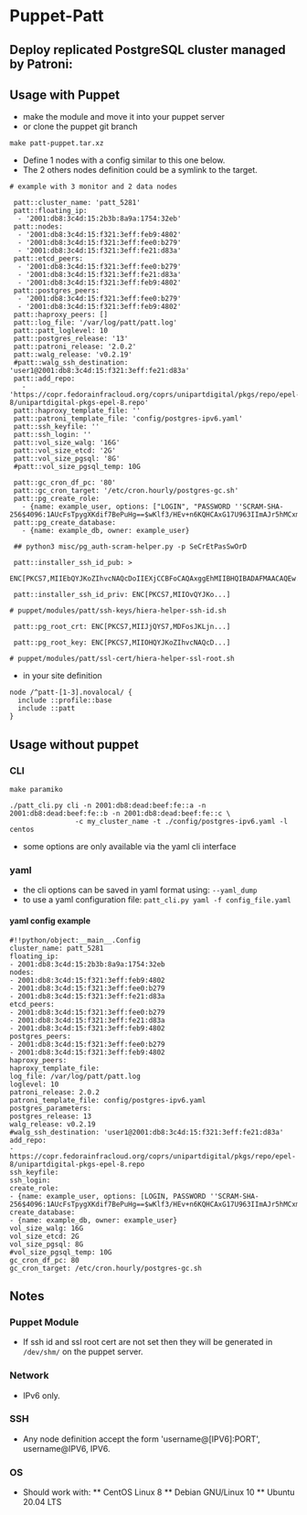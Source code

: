 # Puppet-Patt

## Deploy replicated PostgreSQL cluster managed by Patroni:

## Usage with Puppet

* make the module and move it into your puppet server
* or clone the puppet git branch

```
make patt-puppet.tar.xz
```

* Define 1 nodes with a config similar to this one below.
* The 2 others nodes definition could be a symlink to the target.

```
# example with 3 monitor and 2 data nodes

 patt::cluster_name: 'patt_5281'
 patt::floating_ip:
  - '2001:db8:3c4d:15:2b3b:8a9a:1754:32eb'
 patt::nodes:
  - '2001:db8:3c4d:15:f321:3eff:feb9:4802'
  - '2001:db8:3c4d:15:f321:3eff:fee0:b279'
  - '2001:db8:3c4d:15:f321:3eff:fe21:d83a'
 patt::etcd_peers:
  - '2001:db8:3c4d:15:f321:3eff:fee0:b279'
  - '2001:db8:3c4d:15:f321:3eff:fe21:d83a'
  - '2001:db8:3c4d:15:f321:3eff:feb9:4802'
 patt::postgres_peers:
  - '2001:db8:3c4d:15:f321:3eff:fee0:b279'
  - '2001:db8:3c4d:15:f321:3eff:feb9:4802'
 patt::haproxy_peers: []
 patt::log_file: '/var/log/patt/patt.log'
 patt::patt_loglevel: 10
 patt::postgres_release: '13'
 patt::patroni_release: '2.0.2'
 patt::walg_release: 'v0.2.19'
 #patt::walg_ssh_destination: 'user1@2001:db8:3c4d:15:f321:3eff:fe21:d83a'
 patt::add_repo:
   - 'https://copr.fedorainfracloud.org/coprs/unipartdigital/pkgs/repo/epel-8/unipartdigital-pkgs-epel-8.repo'
 patt::haproxy_template_file: ''
 patt::patroni_template_file: 'config/postgres-ipv6.yaml'
 patt::ssh_keyfile: ''
 patt::ssh_login: ''
 patt::vol_size_walg: '16G'
 patt::vol_size_etcd: '2G'
 patt::vol_size_pgsql: '8G'
 #patt::vol_size_pgsql_temp: 10G

 patt::gc_cron_df_pc: '80'
 patt::gc_cron_target: '/etc/cron.hourly/postgres-gc.sh'
 patt::pg_create_role:
   - {name: example_user, options: ["LOGIN", "PASSWORD ''SCRAM-SHA-256$4096:1AUcFsTpygXKdif7BePuHg==$wKlf3/HEv+n6KQHCAxG17U963IImAJr5hMCxmO97BqM=:MOXFOHc1jgDcRhVZZgJaPzZrtqDPUnOdBGSf7ygLWEA=''"]}
 patt::pg_create_database:
   - {name: example_db, owner: example_user}

 ## python3 misc/pg_auth-scram-helper.py -p SeCrEtPasSwOrD

 patt::installer_ssh_id_pub: >
     ENC[PKCS7,MIIEbQYJKoZIhvcNAQcDoIIEXjCCBFoCAQAxggEhMIIBHQIBADAFMAACAQEw...]

 patt::installer_ssh_id_priv: ENC[PKCS7,MIIOvQYJKo...]

# puppet/modules/patt/ssh-keys/hiera-helper-ssh-id.sh

 patt::pg_root_crt: ENC[PKCS7,MIIJjQYS7,MDFosJKLjn...]

 patt::pg_root_key: ENC[PKCS7,MIIOHQYJKoZIhvcNAQcD...]

# puppet/modules/patt/ssl-cert/hiera-helper-ssl-root.sh

```

* in your site definition

```
node /^patt-[1-3].novalocal/ {
  include ::profile::base
  include ::patt
}

```

## Usage without puppet

### CLI

```
make paramiko

./patt_cli.py cli -n 2001:db8:dead:beef:fe::a -n 2001:db8:dead:beef:fe::b -n 2001:db8:dead:beef:fe::c \
                -c my_cluster_name -t ./config/postgres-ipv6.yaml -l centos
```
* some options are only available via the yaml cli interface

### yaml
* the cli options can be saved in yaml format using: `--yaml_dump`
* to use a yaml configuration file: `patt_cli.py yaml -f config_file.yaml`

#### yaml config example
```
#!!python/object:__main__.Config
cluster_name: patt_5281
floating_ip:
- 2001:db8:3c4d:15:2b3b:8a9a:1754:32eb
nodes:
- 2001:db8:3c4d:15:f321:3eff:feb9:4802
- 2001:db8:3c4d:15:f321:3eff:fee0:b279
- 2001:db8:3c4d:15:f321:3eff:fe21:d83a
etcd_peers:
- 2001:db8:3c4d:15:f321:3eff:fee0:b279
- 2001:db8:3c4d:15:f321:3eff:fe21:d83a
- 2001:db8:3c4d:15:f321:3eff:feb9:4802
postgres_peers:
- 2001:db8:3c4d:15:f321:3eff:fee0:b279
- 2001:db8:3c4d:15:f321:3eff:feb9:4802
haproxy_peers:
haproxy_template_file:
log_file: /var/log/patt/patt.log
loglevel: 10
patroni_release: 2.0.2
patroni_template_file: config/postgres-ipv6.yaml
postgres_parameters:
postgres_release: 13
walg_release: v0.2.19
#walg_ssh_destination: 'user1@2001:db8:3c4d:15:f321:3eff:fe21:d83a'
add_repo:
- https://copr.fedorainfracloud.org/coprs/unipartdigital/pkgs/repo/epel-8/unipartdigital-pkgs-epel-8.repo
ssh_keyfile:
ssh_login:
create_role:
- {name: example_user, options: [LOGIN, PASSWORD ''SCRAM-SHA-256$4096:1AUcFsTpygXKdif7BePuHg==$wKlf3/HEv+n6KQHCAxG17U963IImAJr5hMCxmO97BqM=:MOXFOHc1jgDcRhVZZgJaPzZrtqDPUnOdBGSf7ygLWEA='']}
create_database:
- {name: example_db, owner: example_user}
vol_size_walg: 16G
vol_size_etcd: 2G
vol_size_pgsql: 8G
#vol_size_pgsql_temp: 10G
gc_cron_df_pc: 80
gc_cron_target: /etc/cron.hourly/postgres-gc.sh

```

## Notes

### Puppet Module
* If ssh id and ssl root cert are not set then they will be generated in `/dev/shm/` on the puppet server.

### Network
* IPv6 only.

### SSH
* Any node definition accept the form 'username@[IPV6]:PORT', username@IPV6, IPV6.

### OS
* Should work with:
** CentOS Linux 8
** Debian GNU/Linux 10
** Ubuntu 20.04 LTS
